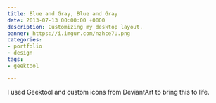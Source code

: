 ```yaml
---
title: Blue and Gray, Blue and Gray
date: 2013-07-13 00:00:00 +0000
description: Customizing my desktop layout.
banner: https://i.imgur.com/nzhce7U.png
categories:
- portfolio
- design
tags:
- geektool

---
```

I used Geektool and custom icons from DeviantArt to bring this to life.
